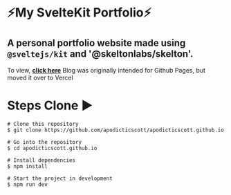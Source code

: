 # ⚡️My SvelteKit Portfolio⚡️

## A personal portfolio website made using `@sveltejs/kit` and '@skeltonlabs/skelton'.

To view, **[click here](https://apodicticscott.vercel.app)**
Blog was originally intended for Github Pages, but moved it over to Vercel



# Steps Clone ▶️

```
# Clone this repository
$ git clone https://github.com/apodicticscott/apodicticscott.github.io
```

```
# Go into the repository
$ cd apodicticscott.github.io
```

```
# Install dependencies
$ npm install
```

```
# Start the project in development
$ npm run dev
```
